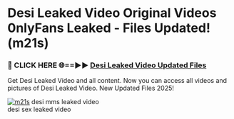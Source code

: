 # Desi Leaked Video Original Videos 0nlyFans Leaked - Files Updated! (m21s)

<h3>🔴 CLICK HERE 🌐==►► <a href="https://tinyurl.com/2wckxsce" rel="nofollow">Desi Leaked Video Updated Files</a></h3>

Get Desi Leaked Video and all content. Now you can access all videos and pictures of Desi Leaked Video. New Updated Files 2025!

[![m21s](https://i.imgur.com/AFduVYN.gif)](https://tinyurl.com/2wckxsce)
desi mms leaked video<br>
desi sex leaked video